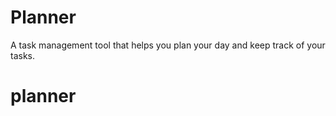# Planner

A task management tool that helps you plan your day and keep track of your tasks.
# planner
